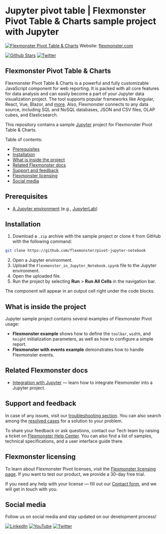 # Jupyter pivot table | Flexmonster Pivot Table & Charts sample project with Jupyter
[![Flexmonster Pivot Table & Charts](https://cdn.flexmonster.com/readmes/jupyter.webp)](https://www.flexmonster.com?r=sample_jup)
Website: [flexmonster.com](https://www.flexmonster.com?r=sample_jup)

[![Github Stars](https://img.shields.io/github/stars/flexmonster?style=social)](https://github.com/flexmonster) [![Twitter](https://img.shields.io/twitter/follow/Flexmonster?style=social)](https://twitter.com/Flexmonster)
 
## Flexmonster Pivot Table & Charts

Flexmonster Pivot Table & Charts is a powerful and fully customizable JavaScript component for web reporting. It is packed with all core features for data analysis and can easily become a part of your Jupyter data visualization project. The tool supports popular frameworks like Angular, React, Vue, Blazor, and [more](https://www.flexmonster.com/doc/available-tutorials-integration?r=sample_jup). Also, Flexmonster connects to any data source, including SQL and NoSQL databases, JSON and CSV files, OLAP cubes, and Elasticsearch. 

This repository contains a sample [Jupyter](https://jupyter.org/) project for Flexmonster Pivot Table & Charts.

Table of contents:

* [Prerequisites](#prerequisites)
* [Installation](#installation)
* [What is inside the project](#what-is-inside-the-project)
* [Related Flexmonster docs](#related-flexmonster-docs)
* [Support and feedback](#support-and-feedback)
* [Flexmonster licensing](#flexmonster-licensing)
* [Social media](#social-media)

## Prerequisites

- [A Jupyter environment](https://docs.jupyter.org/en/latest/install.html#install) (e.g., [JupyterLab](https://jupyter.org/try-jupyter/lab/))

## Installation

1. Download a `.zip` archive with the sample project or clone it from GitHub with the following command:

```bash
git clone https://github.com/flexmonster/pivot-jupyter-notebook
```
2. Open a Jupyter environment.
3. Upload the `Flexmonster_in_Jupyter_Notebook.ipynb` file to the Jupyter environment.
4. Open the uploaded file.
5. Run the project by selecting **Run** > **Run All Cells** in the navigation bar.

The component will appear in an output cell right under the code blocks.

## What is inside the project

Jupyter sample project contains several examples of Flexmonster Pivot usage:

- **Flexmonster example** shows how to define the `toolbar`, `width`, and `height` initialization parameters, as well as how to configure a simple report. 
- **Flexmonster with events example** demonstrates how to handle Flexmonster events.

## Related Flexmonster docs

- [Integration with Jupyter](https://www.flexmonster.com/doc/integration-with-jupyter-notebook?r=sample_jup) — learn how to integrate Flexmonster into a Jupyter project.

## Support and feedback

In case of any issues, visit our [troubleshooting section](https://www.flexmonster.com/doc/typical-errors?r=sample_jup). You can also search among the [resolved cases](https://www.flexmonster.com/technical-support?r=sample_jup) for a solution to your problem.

To share your feedback or ask questions, contact our Tech team by raising a ticket on [Flexmonster Help Center](https://www.flexmonster.com/help-center?r=sample_jup). You can also find a list of samples, technical specifications, and a user interface guide there.

## Flexmonster licensing

To learn about Flexmonster Pivot licenses, visit the [Flexmonster licensing page](https://www.flexmonster.com/pivot-table-editions-and-pricing?r=sample_jup). 
If you want to test our product, we provide a 30-day free trial.

If you need any help with your license — fill out our [Contact form](https://www.flexmonster.com/contact-our-team?r=sample_jup), and we will get in touch with you.

## Social media

Follow us on social media and stay updated on our development process!

[![LinkedIn](https://img.shields.io/badge/LinkedIn-blue?style=for-the-badge&logo=linkedin&logoColor=white)](https://linkedin.com/company/flexmonster) [![YouTube](https://img.shields.io/badge/YouTube-red?style=for-the-badge&logo=youtube&logoColor=white)](https://youtube.com/user/FlexMonsterPivot) [![Twitter](https://img.shields.io/badge/Twitter-blue?style=for-the-badge&logo=twitter&logoColor=white)](https://twitter.com/flexmonster)
